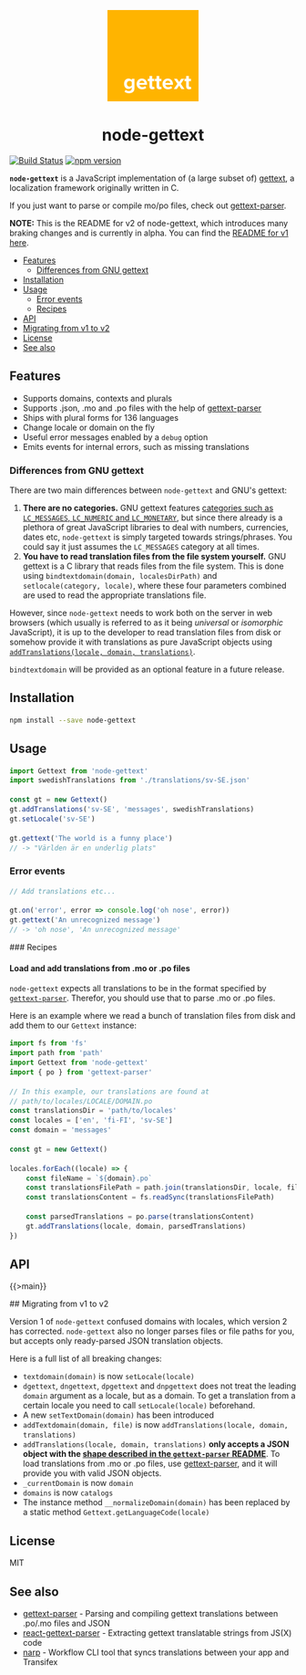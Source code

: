 
<p align="center">
 <img src="docs/node-gettext-logo.png" width="160" height="160" />
</p>

<h1 align="center">
 node-gettext
</h1>

[![Build Status](https://travis-ci.org/alexanderwallin/node-gettext.svg?branch=master)](http://travis-ci.org/alexanderwallin/node-gettext)
[![npm version](https://badge.fury.io/js/node-gettext.svg)](https://badge.fury.io/js/node-gettext)

**`node-gettext`** is a JavaScript implementation of (a large subset of) [gettext](https://www.gnu.org/software/gettext/gettext.html), a localization framework originally written in C.

If you just want to parse or compile mo/po files, check out [gettext-parser](https://github.com/smhg/gettext-parser).

**NOTE:** This is the README for v2 of node-gettext, which introduces many braking changes and is currently in alpha. You can find the [README for v1 here](https://github.com/alexanderwallin/node-gettext/blob/master/docs/v1/README.md).

* [Features](#features)
  * [Differences from GNU gettext](#differences-from-gnu-gettext)
* [Installation](#installation)
* [Usage](#usage)
  * [Error events](#error-events)
  * [Recipes](#recipes)
* [API](#api)
* [Migrating from v1 to v2](#migrating-from-v1-to-v2)
* [License](#license)
* [See also](#see-also)


## Features

* Supports domains, contexts and plurals
* Supports .json, .mo and .po files with the help of [gettext-parser](https://github.com/smhg/gettext-parser)
* Ships with plural forms for 136 languages
* Change locale or domain on the fly
* Useful error messages enabled by a `debug` option
* Emits events for internal errors, such as missing translations


### Differences from GNU gettext

There are two main differences between `node-gettext` and GNU's gettext:

1. **There are no categories.** GNU gettext features [categories such as `LC_MESSAGES`, `LC_NUMERIC` and `LC_MONETARY`](https://www.gnu.org/software/gettext/manual/gettext.html#Locale-Environment-Variables), but since there already is a plethora of great JavaScript libraries to deal with numbers, currencies, dates etc, `node-gettext` is simply targeted towards strings/phrases. You could say it just assumes the `LC_MESSAGES` category at all times.
2. **You have to read translation files from the file system yourself.** GNU gettext is a C library that reads files from the file system. This is done using `bindtextdomain(domain, localesDirPath)` and `setlocale(category, locale)`, where these four parameters combined are used to read the appropriate translations file.

  However, since `node-gettext` needs to work both on the server in web browsers (which usually is referred to as it being *universal* or *isomorphic* JavaScript), it is up to the developer to read translation files from disk or somehow provide it with translations as pure JavaScript objects using [`addTranslations(locale, domain, translations)`](#gettextsetlocalelocale).

  `bindtextdomain` will be provided as an optional feature in a future release.


## Installation

```sh
npm install --save node-gettext
```


## Usage

```js
import Gettext from 'node-gettext'
import swedishTranslations from './translations/sv-SE.json'

const gt = new Gettext()
gt.addTranslations('sv-SE', 'messages', swedishTranslations)
gt.setLocale('sv-SE')

gt.gettext('The world is a funny place')
// -> "Världen är en underlig plats"
```

### Error events

```js
// Add translations etc...

gt.on('error', error => console.log('oh nose', error))
gt.gettext('An unrecognized message')
// -> 'oh nose', 'An unrecognized message'
```

### Recipes

#### Load and add translations from .mo or .po files

`node-gettext` expects all translations to be in the format specified by [`gettext-parser`](https://github.com/smhg/gettext-parser). Therefor, you should use that to parse .mo or .po files.

Here is an example where we read a bunch of translation files from disk and add them to our `Gettext` instance:

```js
import fs from 'fs'
import path from 'path'
import Gettext from 'node-gettext'
import { po } from 'gettext-parser'

// In this example, our translations are found at
// path/to/locales/LOCALE/DOMAIN.po
const translationsDir = 'path/to/locales'
const locales = ['en', 'fi-FI', 'sv-SE']
const domain = 'messages'

const gt = new Gettext()

locales.forEach((locale) => {
    const fileName = `${domain}.po`
    const translationsFilePath = path.join(translationsDir, locale, filename)
    const translationsContent = fs.readSync(translationsFilePath)

    const parsedTranslations = po.parse(translationsContent)
    gt.addTranslations(locale, domain, parsedTranslations)
})
```


## API

{{>main}}


## Migrating from v1 to v2

Version 1 of `node-gettext` confused domains with locales, which version 2 has corrected. `node-gettext` also no longer parses files or file paths for you, but accepts only ready-parsed JSON translation objects.

Here is a full list of all breaking changes:

* `textdomain(domain)` is now `setLocale(locale)`
* `dgettext`, `dngettext`, `dpgettext` and `dnpgettext` does not treat the leading `domain` argument as a locale, but as a domain. To get a translation from a certain locale you need to call `setLocale(locale)` beforehand.
* A new `setTextDomain(domain)` has been introduced
* `addTextdomain(domain, file)` is now `addTranslations(locale, domain, translations)`
* `addTranslations(locale, domain, translations)` **only accepts a JSON object with the [shape described in the `gettext-parser` README](https://github.com/smhg/gettext-parser#data-structure-of-parsed-mopo-files)**. To load translations from .mo or .po files, use [gettext-parser](https://github.com/smhg/gettext-parser), and it will provide you with valid JSON objects.
* `_currentDomain` is now `domain`
* `domains` is now `catalogs`
* The instance method `__normalizeDomain(domain)` has been replaced by a static method `Gettext.getLanguageCode(locale)`


## License

MIT


## See also

* [gettext-parser](https://github.com/smhg/gettext-parser) - Parsing and compiling gettext translations between .po/.mo files and JSON
* [react-gettext-parser](https://github.com/lagetse/react-gettext-parser) - Extracting gettext translatable strings from JS(X) code
* [narp](https://github.com/lagetse/narp) - Workflow CLI tool that syncs translations between your app and Transifex
